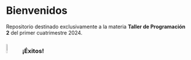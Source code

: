 # Bienvenidos

Repositorio destinado exclusivamente a la materia **Taller de Programación 2** del primer cuatrimestre 2024. 

### <img src="https://i.ibb.co/88gYcQQ/rocket-svgrepo-com.png" alt="Logo" width="8%" height="auto">  ¡Éxitos! 